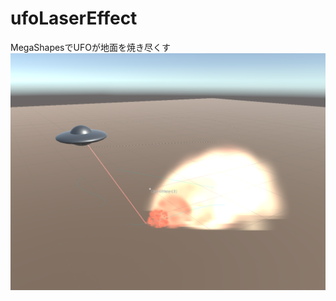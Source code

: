 # ufoLaserEffect
MegaShapesでUFOが地面を焼き尽くす
![UFO](https://github.com/altacouplet/ufoLaserEffect/blob/master/images/ufo.png)
